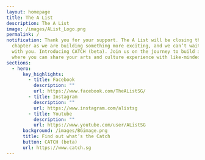 ```yaml
---
layout: homepage
title: The A List
description: The A List
image: /images/AList_Logo.png
permalink: /
notification: Thank you for your support. The A List will be closing this
  chapter as we are building something more exciting, and we can’t wait to share
  with you. Introducing CATCH (beta). Join us on the journey to build a platform
  where you can share your arts and culture experience with like-minded people.
sections:
  - hero:
      key_highlights:
        - title: Facebook
          description: ""
          url: https://www.facebook.com/TheAListSG/
        - title: Instagram
          description: ""
          url: https://www.instagram.com/alistsg
        - title: Youtube
          description: ""
          url: https://www.youtube.com/user/AListSG
      background: /images/BGimage.png
      title: Find out what’s the Catch
      button: CATCH (beta)
      url: https://www.catch.sg
---
```

